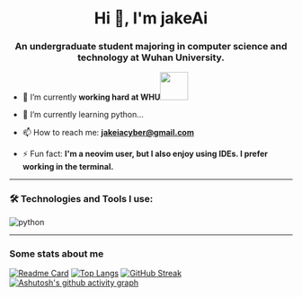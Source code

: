 <h1 align="center">Hi 👋, I'm jakeAi</h1>
<h3 align="center">An undergraduate student majoring in computer science and technology at Wuhan University.</h3>

- 🔭 I’m currently **working hard at WHU**<img src="https://media2.giphy.com/media/RbDKaczqWovIugyJmW/giphy.gif?cid=ecf05e47hb12laxld7yum97n4t13k9vbcn4cfgg77hbss6aj&rid=giphy.gif&ct=g" width="50">

- 🌱 I’m currently learning python...

- 📫 How to reach me: **jakeiacyber@gmail.com**

- ⚡ Fun fact: **I'm a neovim user, but I also enjoy using IDEs. I prefer working in the terminal.**
---

### :hammer_and_wrench: Technologies and Tools I use:
<p align="left">
<img alt="python" src="https://img.shields.io/badge/Python-3776AB?style=for-the-badge&logo=python&logoColor=white"/> 
</p>

---

### Some stats about me

[![Readme Card](https://github-readme-stats.vercel.app/api?username=jakeiaCyber&show_icons=true&title_color=6b00b6&icon_color=ff009d&text_color=00ffcd&bg_color=171717)](https://github.com/anuraghazra/github-readme-stats)
[![Top Langs](https://github-readme-stats.vercel.app/api/top-langs/?username=jakeiaCyber&layout=compact&exclude_repo=sumy7.github.io&title_color=6b00b6&icon_color=ff009d&text_color=00ffcd&bg_color=171717)](https://github.com/anuraghazra/github-readme-stats)
[![GitHub Streak](https://streak-stats.demolab.com?user=jakeiaCyber&theme=catppuccin-macchiato)](https://git.io/streak-stats)
[![Ashutosh's github activity graph](https://github-readme-activity-graph.vercel.app/graph?username=jakeiaCyber&theme=tokyo-night)](https://github.com/ashutosh00710/github-readme-activity-graph)
